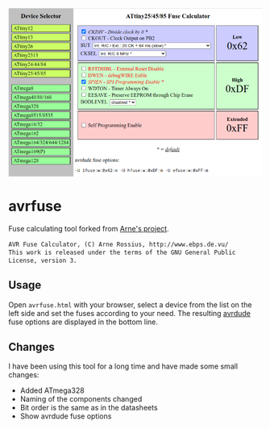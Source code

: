 ![avrfuse](avrfuse.png)

# avrfuse
Fuse calculating tool forked from [Arne's project](https://elektronik-kompendium.de/public/arnerossius/programme/web/avrfuse/avrfuse.html).

```
AVR Fuse Calculator, (C) Arne Rossius, http://www.ebps.de.vu/
This work is released under the terms of the GNU General Public License, version 3.
```
## Usage
Open `avrfuse.html` with your browser, select a device from the list on the left side and set the fuses according to your need.
The resulting [avrdude](https://github.com/avrdudes/avrdude) fuse options are displayed in the bottom line.

## Changes
I have been using this tool for a long time and have made some small changes:

- Added ATmega328
- Naming of the components changed
- Bit order is the same as in the datasheets
- Show avrdude fuse options
